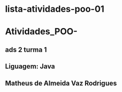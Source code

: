 # lista-atividades-poo-01

# Atividades_POO-
## ads 2 turma 1
## Liguagem: Java 
## Matheus de Almeida Vaz Rodrigues
